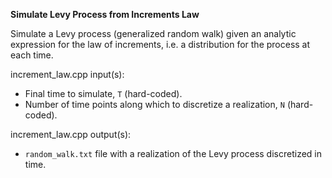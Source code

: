 **Simulate Levy Process from Increments Law**

Simulate a Levy process (generalized random walk) given an analytic expression for the law of increments, i.e. a distribution for the process at each time.

increment_law.cpp input(s):
   - Final time to simulate, `T` (hard-coded).
   - Number of time points along which to discretize a realization, `N` (hard-coded).

increment_law.cpp output(s):
   - `random_walk.txt` file with a realization of the Levy process discretized in time.
